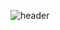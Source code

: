 ![header](https://capsule-render.vercel.app/api?type=rounded&color=auto&height=150&section=header&text=LeeYongSeok13&fontSize=55)
